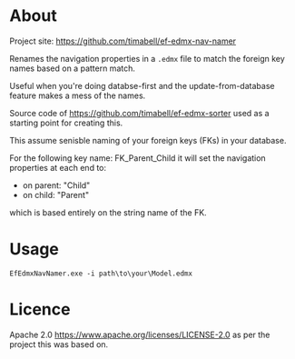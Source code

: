 About
=====

Project site: https://github.com/timabell/ef-edmx-nav-namer

Renames the navigation properties in a `.edmx` file to match the foreign key
names based on a pattern match.

Useful when you're doing databse-first and the update-from-database feature
makes a mess of the names.

Source code of https://github.com/timabell/ef-edmx-sorter used as a starting
point for creating this.

This assume senisble naming of your foreign keys (FKs) in your database.

For the following key name: FK_Parent_Child it will set the navigation
properties at each end to:

* on parent: "Child"
* on child: "Parent"

which is based entirely on the string name of the FK.

Usage
=====

    EfEdmxNavNamer.exe -i path\to\your\Model.edmx

Licence
=======

Apache 2.0 https://www.apache.org/licenses/LICENSE-2.0 as per the project this
was based on.
